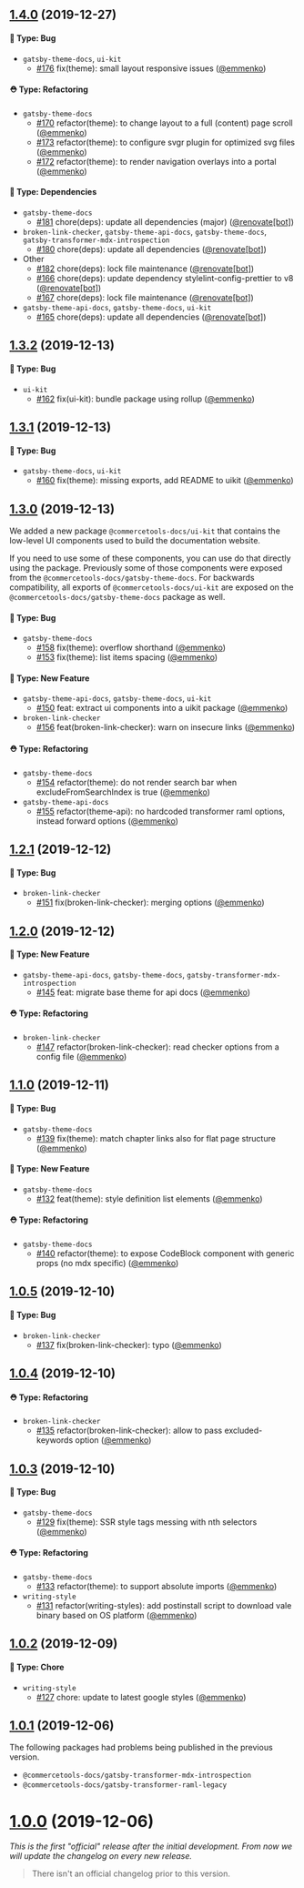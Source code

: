 ## [1.4.0](https://github.com/commercetools/commercetools-docs-kit/compare/v1.3.2...v1.4.0) (2019-12-27)

#### 🐛 Type: Bug

- `gatsby-theme-docs`, `ui-kit`
  - [#176](https://github.com/commercetools/commercetools-docs-kit/pull/176) fix(theme): small layout responsive issues ([@emmenko](https://github.com/emmenko))

#### ⛑ Type: Refactoring

- `gatsby-theme-docs`
  - [#170](https://github.com/commercetools/commercetools-docs-kit/pull/170) refactor(theme): to change layout to a full (content) page scroll ([@emmenko](https://github.com/emmenko))
  - [#173](https://github.com/commercetools/commercetools-docs-kit/pull/173) refactor(theme): to configure svgr plugin for optimized svg files ([@emmenko](https://github.com/emmenko))
  - [#172](https://github.com/commercetools/commercetools-docs-kit/pull/172) refactor(theme): to render navigation overlays into a portal ([@emmenko](https://github.com/emmenko))

#### 🤖 Type: Dependencies

- `gatsby-theme-docs`
  - [#181](https://github.com/commercetools/commercetools-docs-kit/pull/181) chore(deps): update all dependencies (major) ([@renovate[bot]](https://github.com/apps/renovate))
- `broken-link-checker`, `gatsby-theme-api-docs`, `gatsby-theme-docs`, `gatsby-transformer-mdx-introspection`
  - [#180](https://github.com/commercetools/commercetools-docs-kit/pull/180) chore(deps): update all dependencies ([@renovate[bot]](https://github.com/apps/renovate))
- Other
  - [#182](https://github.com/commercetools/commercetools-docs-kit/pull/182) chore(deps): lock file maintenance ([@renovate[bot]](https://github.com/apps/renovate))
  - [#166](https://github.com/commercetools/commercetools-docs-kit/pull/166) chore(deps): update dependency stylelint-config-prettier to v8 ([@renovate[bot]](https://github.com/apps/renovate))
  - [#167](https://github.com/commercetools/commercetools-docs-kit/pull/167) chore(deps): lock file maintenance ([@renovate[bot]](https://github.com/apps/renovate))
- `gatsby-theme-api-docs`, `gatsby-theme-docs`, `ui-kit`
  - [#165](https://github.com/commercetools/commercetools-docs-kit/pull/165) chore(deps): update all dependencies ([@renovate[bot]](https://github.com/apps/renovate))

## [1.3.2](https://github.com/commercetools/commercetools-docs-kit/compare/v1.3.1...v1.3.2) (2019-12-13)

#### 🐛 Type: Bug

- `ui-kit`
  - [#162](https://github.com/commercetools/commercetools-docs-kit/pull/162) fix(ui-kit): bundle package using rollup ([@emmenko](https://github.com/emmenko))

## [1.3.1](https://github.com/commercetools/commercetools-docs-kit/compare/v1.3.0...v1.3.1) (2019-12-13)

#### 🐛 Type: Bug

- `gatsby-theme-docs`, `ui-kit`
  - [#160](https://github.com/commercetools/commercetools-docs-kit/pull/160) fix(theme): missing exports, add README to uikit ([@emmenko](https://github.com/emmenko))

## [1.3.0](https://github.com/commercetools/commercetools-docs-kit/compare/v1.2.1...v1.3.0) (2019-12-13)

We added a new package `@commercetools-docs/ui-kit` that contains the low-level UI components used to build the documentation website.

If you need to use some of these components, you can use do that directly using the package. Previously some of those components were exposed from the `@commercetools-docs/gatsby-theme-docs`. For backwards compatibility, all exports of `@commercetools-docs/ui-kit` are exposed on the `@commercetools-docs/gatsby-theme-docs` package as well.

#### 🐛 Type: Bug

- `gatsby-theme-docs`
  - [#158](https://github.com/commercetools/commercetools-docs-kit/pull/158) fix(theme): overflow shorthand ([@emmenko](https://github.com/emmenko))
  - [#153](https://github.com/commercetools/commercetools-docs-kit/pull/153) fix(theme): list items spacing ([@emmenko](https://github.com/emmenko))

#### 🚀 Type: New Feature

- `gatsby-theme-api-docs`, `gatsby-theme-docs`, `ui-kit`
  - [#150](https://github.com/commercetools/commercetools-docs-kit/pull/150) feat: extract ui components into a uikit package ([@emmenko](https://github.com/emmenko))
- `broken-link-checker`
  - [#156](https://github.com/commercetools/commercetools-docs-kit/pull/156) feat(broken-link-checker): warn on insecure links ([@emmenko](https://github.com/emmenko))

#### ⛑ Type: Refactoring

- `gatsby-theme-docs`
  - [#154](https://github.com/commercetools/commercetools-docs-kit/pull/154) refactor(theme): do not render search bar when excludeFromSearchIndex is true ([@emmenko](https://github.com/emmenko))
- `gatsby-theme-api-docs`
  - [#155](https://github.com/commercetools/commercetools-docs-kit/pull/155) refactor(theme-api): no hardcoded transformer raml options, instead forward options ([@emmenko](https://github.com/emmenko))

## [1.2.1](https://github.com/commercetools/commercetools-docs-kit/compare/v1.2.0...v1.2.1) (2019-12-12)

#### 🐛 Type: Bug

- `broken-link-checker`
  - [#151](https://github.com/commercetools/commercetools-docs-kit/pull/151) fix(broken-link-checker): merging options ([@emmenko](https://github.com/emmenko))

## [1.2.0](https://github.com/commercetools/commercetools-docs-kit/compare/v1.1.0...v1.2.0) (2019-12-12)

#### 🚀 Type: New Feature

- `gatsby-theme-api-docs`, `gatsby-theme-docs`, `gatsby-transformer-mdx-introspection`
  - [#145](https://github.com/commercetools/commercetools-docs-kit/pull/145) feat: migrate base theme for api docs ([@emmenko](https://github.com/emmenko))

#### ⛑ Type: Refactoring

- `broken-link-checker`
  - [#147](https://github.com/commercetools/commercetools-docs-kit/pull/147) refactor(broken-link-checker): read checker options from a config file ([@emmenko](https://github.com/emmenko))

## [1.1.0](https://github.com/commercetools/commercetools-docs-kit/compare/v1.0.5...v1.1.0) (2019-12-11)

#### 🐛 Type: Bug

- `gatsby-theme-docs`
  - [#139](https://github.com/commercetools/commercetools-docs-kit/pull/139) fix(theme): match chapter links also for flat page structure ([@emmenko](https://github.com/emmenko))

#### 🚀 Type: New Feature

- `gatsby-theme-docs`
  - [#132](https://github.com/commercetools/commercetools-docs-kit/pull/132) feat(theme): style definition list elements ([@emmenko](https://github.com/emmenko))

#### ⛑ Type: Refactoring

- `gatsby-theme-docs`
  - [#140](https://github.com/commercetools/commercetools-docs-kit/pull/140) refactor(theme): to expose CodeBlock component with generic props (no mdx specific) ([@emmenko](https://github.com/emmenko))

## [1.0.5](https://github.com/commercetools/commercetools-docs-kit/compare/v1.0.4...v1.0.5) (2019-12-10)

#### 🐛 Type: Bug

- `broken-link-checker`
  - [#137](https://github.com/commercetools/commercetools-docs-kit/pull/137) fix(broken-link-checker): typo ([@emmenko](https://github.com/emmenko))

## [1.0.4](https://github.com/commercetools/commercetools-docs-kit/compare/v1.0.3...v1.0.4) (2019-12-10)

#### ⛑ Type: Refactoring

- `broken-link-checker`
  - [#135](https://github.com/commercetools/commercetools-docs-kit/pull/135) refactor(broken-link-checker): allow to pass excluded-keywords option ([@emmenko](https://github.com/emmenko))

## [1.0.3](https://github.com/commercetools/commercetools-docs-kit/compare/v1.0.2...v1.0.3) (2019-12-10)

#### 🐛 Type: Bug

- `gatsby-theme-docs`
  - [#129](https://github.com/commercetools/commercetools-docs-kit/pull/129) fix(theme): SSR style tags messing with nth selectors ([@emmenko](https://github.com/emmenko))

#### ⛑ Type: Refactoring

- `gatsby-theme-docs`
  - [#133](https://github.com/commercetools/commercetools-docs-kit/pull/133) refactor(theme): to support absolute imports ([@emmenko](https://github.com/emmenko))
- `writing-style`
  - [#131](https://github.com/commercetools/commercetools-docs-kit/pull/131) refactor(writing-styles): add postinstall script to download vale binary based on OS platform ([@emmenko](https://github.com/emmenko))

## [1.0.2](https://github.com/commercetools/commercetools-docs-kit/compare/v1.0.1...v1.0.2) (2019-12-09)

#### 🔮 Type: Chore

- `writing-style`
  - [#127](https://github.com/commercetools/commercetools-docs-kit/pull/127) chore: update to latest google styles ([@emmenko](https://github.com/emmenko))

## [1.0.1](https://github.com/commercetools/commercetools-docs-kit/compare/v1.0.0...v1.0.1) (2019-12-06)

The following packages had problems being published in the previous version.

- `@commercetools-docs/gatsby-transformer-mdx-introspection`
- `@commercetools-docs/gatsby-transformer-raml-legacy`

# [1.0.0](https://github.com/commercetools/commercetools-docs-kit/tree/v1.0.0) (2019-12-06)

_This is the first "official" release after the initial development. From now we will update the changelog on every new release._

> There isn't an official changelog prior to this version.
